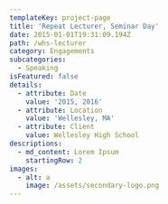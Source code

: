 ```yaml
---
templateKey: project-page
title: 'Repeat Lecturer, Seminar Day'
date: 2015-01-01T19:31:09.194Z
path: /whs-lecturer
category: Engagements
subcategories:
  - Speaking
isFeatured: false
details:
  - attribute: Date
    value: '2015, 2016'
  - attribute: Location
    value: 'Wellesley, MA'
  - attribute: Client
    value: Wellesley High School
descriptions:
  - md_content: Lorem Ipsum
    startingRow: 2
images:
  - alt: a
    image: /assets/secondary-logo.png
---
```


